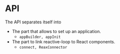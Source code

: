 # API

The API separates itself into

* The part that allows to set up an application.
  * `appBuilder, appInit`
* The part to link reactive-loop to React components.
  * `connect, ReaxConnector`